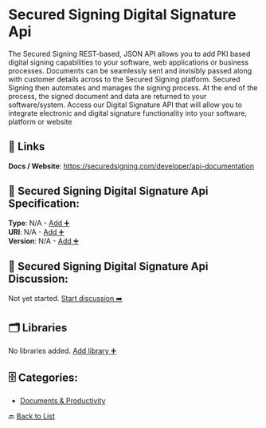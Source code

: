 # Secured Signing Digital Signature Api

The Secured Signing REST-based, JSON API allows you to add PKI based digital signing capabilities to your software, web applications or business processes. Documents can be seamlessly sent and invisibly passed along with customer details across to the Secured Signing platform. Secured Signing then automates and manages the signing process. At the end of the process, the signed document and data are returned to your software/system. Access our Digital Signature API that will allow you to integrate electronic and digital signature functionality into your software, platform or website

##  🔗 Links
**Docs / Website**: https://securedsigning.com/developer/api-documentation

## 🧬 Secured Signing Digital Signature Api Specification:
**Type**: N/A - [Add ➕](https://github.com/apis-list/apis-list/edit/main/apis/secured-signing-digital-signature-api/secured-signing-digital-signature-api.yaml)  
**URI**: N/A - [Add ➕](https://github.com/apis-list/apis-list/edit/main/apis/secured-signing-digital-signature-api/secured-signing-digital-signature-api.yaml)  
**Version**: N/A - [Add ➕](https://github.com/apis-list/apis-list/edit/main/apis/secured-signing-digital-signature-api/secured-signing-digital-signature-api.yaml)

## 💬 Secured Signing Digital Signature Api Discussion:
Not yet started. [Start discussion ➡️](https://github.com/apis-list/apis-list/discussions/new)

## 🗂️ Libraries

No libraries added. [Add library ➕](https://github.com/apis-list/apis-list/edit/main/apis/secured-signing-digital-signature-api/secured-signing-digital-signature-api.yaml)    


## 🗄️ Categories:
- [Documents & Productivity](https://github.com/apis-list/apis-list#documents--productivity-)

🔙  [Back to List](https://github.com/apis-list/apis-list)
